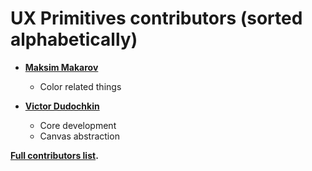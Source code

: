 UX Primitives contributors (sorted alphabetically)
============================================

* **[Maksim Makarov](https://github.com/pr0n1x)**

  * Color related things

* **[Victor Dudochkin](https://github.com/dudochkin.victor)**

  * Core development
  * Canvas abstraction


**[Full contributors list](https://github.com/caolan/nodeunit/contributors).**